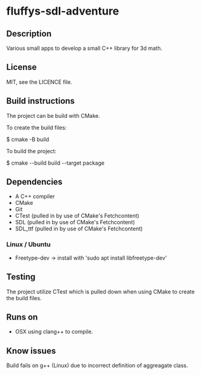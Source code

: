 # fluffys-sdl-adventure


## Description

Various small apps to develop a small C++ library for 3d math.

## License

MIT, see the LICENCE file.

## Build instructions

The project can be build with CMake.

To create the build files:

$ cmake -B build

To build the project:

$ cmake --build build --target package

## Dependencies

* A C++ compiler
* CMake
* Git
* CTest (pulled in by use of CMake's Fetchcontent)
* SDL (pulled in by use of CMake's Fetchcontent)
* SDL_ttf (pulled in by use of CMake's Fetchcontent)

### Linux / Ubuntu

* Freetype-dev -> install with 'sudo apt install libfreetype-dev'

## Testing

The project utilize CTest which is pulled down when using CMake to create the build files.

## Runs on

* OSX using clang++ to compile.

## Know issues

Build fails on g++ (Linux) due to incorrect definition of aggreagate class.

